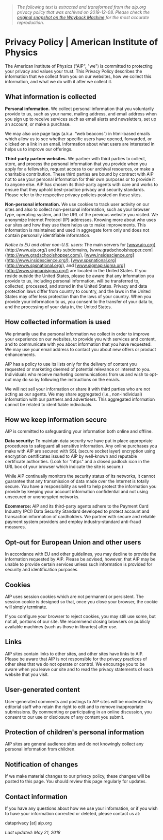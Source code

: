 > *The following text is extracted and transformed from the aip.org privacy policy that was archived on 2019-12-08. Please check the [original snapshot on the Wayback Machine](https://web.archive.org/web/20191208205609id_/https%3A//www.aip.org/aip/privacy-policy) for the most accurate reproduction.*

# Privacy Policy | American Institute of Physics

The American Institute of Physics ("AIP", "we") is committed to protecting your privacy and values your trust. This Privacy Policy describes the information that we collect from you on our websites, how we collect this information, and what we do with it after we collect it.  

## What information is collected 

**Personal information.** We collect personal information that you voluntarily provide to us, such as your name, mailing address, and email address when you sign up to receive services such as email alerts and newsletters, set up an account, or make a purchase.

We may also use page tags (a.k.a. “web beacons”) in html-based emails which allow us to see whether specific users have opened, forwarded, or clicked on a link in an email. Information about what users are interested in helps us to improve our offerings.

**Third-party partner websites.** We partner with third parties to collect, store, and process the personal information that you provide when you apply for a fellowship, request access to our archival resources, or make a charitable contribution. These third parties are bound by contract with AIP not to use your personal information for their own purposes or to provide it to anyone else. AIP has chosen its third-party agents with care and works to ensure that they uphold best-practice privacy and security standards. Please refer to the respective privacy policies posted on these sites.

**Non-personal information.** We use cookies to track user activity on our sites and also to collect non-personal information, such as your browser type, operating system, and the URL of the previous website you visited. We anonymize Internet Protocol (IP) addresses. Knowing more about who uses our sites and how they use them helps us to make improvements. This information is maintained and used in aggregate form only and does not contain personally identifiable information.

_Notice to EU and other non-U.S. users:_ The main servers for [www.aip.org](http://www.aip.org/) and its subdomains, [www.gradschoolshopper.com](http://www.gradschoolshopper.com/), [www.insidescience.org](http://www.insidescience.org/), [www.spsnational.org](http://www.spsnational.org/), and [www.sigmapisigma.org](http://www.sigmapisigma.org/) are located in the United States. If you reside outside the United States, please be aware that any information you provide to us, including personal information, will be transferred to, collected, processed, and stored in the United States. Privacy and data protection laws differ from country to country, and the laws in the United States may offer less protection than the laws of your country. When you provide your information to us, you consent to the transfer of your data to, and the processing of your data in, the United States. 

## How collected information is used

We primarily use the personal information we collect in order to improve your experience on our websites, to provide you with services and content, and to communicate with you about information that you have requested. We may use your email address to contact you about new offers or product enhancements.

AIP has a policy to use its lists only for the delivery of content you requested or marketing deemed of potential relevance or interest to you. Individuals who receive marketing communications from us and wish to opt-out may do so by following the instructions on the emails.

We will not sell your information or share it with third parties who are not acting as our agents. We may share aggregated (i.e., non-individual) information with our partners and advertisers. This aggregated information cannot be related to identifiable individuals. 

## How we keep information secure

AIP is committed to safeguarding your information both online and offline.

**Data security:** To maintain data security we have put in place appropriate procedures to safeguard all sensitive information. Any online purchases you make with AIP are secured with SSL (secure socket layer) encryption using encryption certificates issued to AIP by well-known and reputable certificate authorities. (Look for "https" and a closed padlock icon in the URL box of your browser which indicate the site is secure.)

While AIP continually monitors the security status of its networks, it cannot guarantee that any transmission of data made over the Internet is totally secure. You have a responsibility as well to help protect the information you provide by keeping your account information confidential and not using unsecured or unencrypted networks.

**Ecommerce:** AIP and its third-party agents adhere to the Payment Card Industry (PCI) Data Security Standard developed to protect account and transaction information of cardholders. We partner with secure and reliable payment system providers and employ industry-standard anti-fraud measures. 

## Opt-out for European Union and other users

In accordance with EU and other guidelines, you may decline to provide the information requested by AIP. Please be advised, however, that AIP may be unable to provide certain services unless such information is provided for security and identification purposes.

## Cookies

AIP uses session cookies which are not permanent or persistent. The session cookie is designed so that, once you close your browser, the cookie will simply terminate.

If you configure your browser to reject cookies, you may still use some, but not all, portions of our site. We recommend closing browsers on publicly available machines (such as those in libraries) after use. 

## Links

AIP sites contain links to other sites, and other sites have links to AIP. Please be aware that AIP is not responsible for the privacy practices of other sites that we do not operate or control. We encourage you to be aware when you leave our site and to read the privacy statements of each website that you visit.

## User-generated content

User-generated comments and postings to AIP sites will be moderated by editorial staff who retain the right to edit and to remove inappropriate submissions. By commenting or participating in an online discussion, you consent to our use or disclosure of any content you submit. 

## Protection of children's personal information

AIP sites are general audience sites and do not knowingly collect any personal information from children. 

## Notification of changes

If we make material changes to our privacy policy, these changes will be posted to this page. You should review this page regularly for updates. 

## Contact information

If you have any questions about how we use your information, or if you wish to have your information corrected or deleted, please contact us at:

dataprivacy [at] aip.org 

_Last updated: May 21, 2018_
